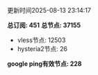 更新时间2025-08-13 23:14:17

**总订阅: 451**
**总节点: 37155**
- vless节点: 12503
- hysteria2节点: 26

**google ping有效节点: 228**
